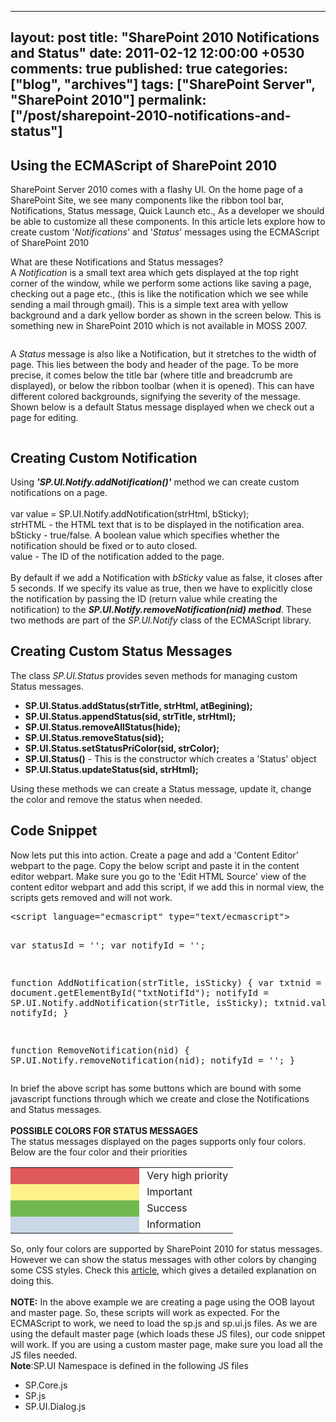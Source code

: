 ---
layout: post
title: "SharePoint 2010 Notifications and Status"
date: 2011-02-12 12:00:00 +0530
comments: true
published: true
categories: ["blog", "archives"]
tags: ["SharePoint Server", "SharePoint 2010"]
permalink: ["/post/sharepoint-2010-notifications-and-status"]
  ---
<!-- more -->
<h2>Using the ECMAScript of SharePoint 2010</h2>
<p>SharePoint Server 2010 comes with a flashy UI. On the home page of a SharePoint Site, we see many components like the ribbon tool bar, Notifications, Status message, Quick Launch etc., As a developer we should be able to customize all these components. In this article lets explore how to create custom '<em>Notifications</em>' and '<em>Status</em>' messages using the ECMAScript of SharePoint 2010</p>
<p>What are these Notifications and Status messages?<br /> A <em>Notification</em> is a small text area which gets displayed at the top right corner of the window, while we perform some actions like saving a page, checking out a page etc., (this is like the notification which we see while sending a mail through gmail). This is a simple text area with yellow background and a dark yellow border as shown in the screen below. This is something new in SharePoint 2010 which is not available in MOSS 2007.</p>
<p><img src="/image.axd?picture=/notification.png" alt="" /></p>
<p>A <em>Status</em> message is also like a Notification, but it stretches to the width of page. This lies between the body and header of the page. To be more precise, it comes below the title bar (where title and breadcrumb are displayed), or below the ribbon toolbar (when it is opened). This can have different colored backgrounds, signifying the severity of the message. Shown below is a default Status message displayed when we check out a page for editing.</p>
<p><img src="/image.axd?picture=/statusarea.png" alt="" /></p>
<h2>Creating Custom Notification</h2>
<p>Using <strong><em>'SP.UI.Notify.addNotification()'</em></strong> method we can create custom notifications on a page.<br /><br />var value = SP.UI.Notify.addNotification(strHtml, bSticky);<br />strHTML - the HTML text that is to be displayed in the notification area.<br />bSticky - true/false. A boolean value which specifies whether the notification should be fixed or to auto closed.<br />value - The ID of the notification added to the page.<br /><br />By default if we add a Notification with <em>bSticky</em> value as false, it closes after 5 seconds. If we specify its value as true, then we have to explicitly close the notification by passing the ID (return value while creating the notification) to the <em><strong>SP.UI.Notify.removeNotification(nid) method</strong></em>. These two methods are part of the <em>SP.UI.Notify</em> class of the ECMAScript library.</p>
<h2>Creating Custom Status Messages</h2>
<p>The class <em>SP.UI.Status</em> provides seven methods for managing custom Status messages.</p>
<ul class="spd-ul">
<li><strong>SP.UI.Status.addStatus(strTitle, strHtml, atBegining);</strong></li>
<li><strong>SP.UI.Status.appendStatus(sid, strTitle, strHtml);</strong></li>
<li><strong>SP.UI.Status.removeAllStatus(hide);</strong></li>
<li><strong>SP.UI.Status.removeStatus(sid);</strong></li>
<li><strong>SP.UI.Status.setStatusPriColor(sid, strColor);</strong></li>
<li><strong>SP.UI.Status()</strong> - This is the constructor which creates a 'Status' object</li>
<li><strong>SP.UI.Status.updateStatus(sid, strHtml);</strong></li>
</ul>
<p>Using these methods we can create a Status message, update it, change the color and remove the status when needed. </p>
<h2>Code Snippet</h2>
<p>Now lets put this into action. Create a page and add a 'Content Editor' webpart to the page. Copy the below script and paste it in the content editor webpart. Make sure you go to the 'Edit HTML Source' view of the content editor webpart and add this script, if we add this in normal view, the scripts gets removed and will not work.</p>
<pre class="brush:js;auto-links:false;toolbar:false" contenteditable="false">&lt;script language="ecmascript" type="text/ecmascript"&gt;

var statusId = '';
var notifyId = '';

function AddNotification(strTitle, isSticky) {
    var txtnid = document.getElementById("txtNotifId");
    notifyId = SP.UI.Notify.addNotification(strTitle, isSticky);
    txtnid.value = notifyId;
}

function RemoveNotification(nid) {
    SP.UI.Notify.removeNotification(nid);
    notifyId  = '';
}</pre>
<p>In brief the above script has some buttons which are bound with some javascript functions through which we create and close the Notifications and Status messages.<br /><br /> <strong>POSSIBLE COLORS FOR STATUS MESSAGES</strong> <br /> The status messages displayed on the pages supports only four colors. Below are the four color and their priorities</p>
<table>
<tbody>
<tr>
<td style="width: 190px; background-color: #df5a5b;">&nbsp;</td>
<td>&nbsp;Very high priority</td>
</tr>
<tr>
<td style="width: 190px; background-color: #fdf289;">&nbsp;</td>
<td>&nbsp;Important</td>
</tr>
<tr>
<td style="width: 190px; background-color: #71b84f;">&nbsp;</td>
<td>&nbsp;Success</td>
</tr>
<tr>
<td style="width: 190px; background-color: #c9d7e6;">&nbsp;</td>
<td>&nbsp;Information</td>
</tr>
</tbody>
</table>
<p>So, only four colors are supported by SharePoint 2010 for status messages. However we can show the status messages with other colors by changing some CSS styles. Check this <a title="Article" href="http://spdeveloper.co.in/articles/pages/custom-status-messages-with-different-colors.aspx">article</a>, which gives a detailed explanation on doing this.<br /><br /> <strong>NOTE:</strong> In the above example we are creating a page using the OOB layout and master page. So, these scripts will work as expected. For the ECMAScript to work, we need to load the sp.js and sp.ui.js files. As we are using the default master page (which loads these JS files), our code snippet will work. If you are using a custom master page, make sure you load all the JS files needed.<br /> <strong>Note</strong>:SP.UI Namespace is defined in the following JS files</p>
<ul class="spd-ul">
<li>SP.Core.js</li>
<li>SP.js</li>
<li>SP.UI.Dialog.js</li>
</ul>
